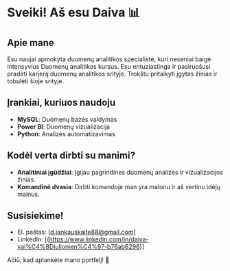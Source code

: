 # Sveiki! Aš esu Daiva 📊


## Apie mane
Esu naujai apmokyta duomenų analitikos specialistė, kuri neseniai baigė intensyvius Duomenų analitikos kursus. 
Esu entuziastinga ir pasiruošusi pradėti karjerą duomenų analitikos srityje. 
Trokštu pritaikyti įgytas žinias ir tobulėti šioje srityje.

## Įrankiai, kuriuos naudoju
- **MySQL**: Duomenų bazės valdymas
- **Power BI**: Duomenų vizualizacija
- **Python**: Analizės automatizavimas

## Kodėl verta dirbti su manimi?
- **Analitiniai įgūdžiai**: Įgijau pagrindines duomenų analizės ir vizualizacijos žinias.
- **Komandinė dvasia**: Dirbti komandoje man yra malonu ir aš vertinu idėjų mainus.

## Susisiekime!
- El. paštas: [d.jankauskaite88@gmail.com]
- LinkedIn: [(https://www.linkedin.com/in/daiva-vai%C4%8Diulionien%C4%97-b76ab6296)]

Ačiū, kad aplankėte mano portfelį! 👋


